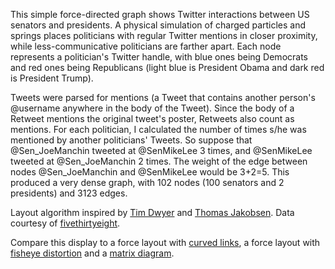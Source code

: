 This simple force-directed graph shows Twitter interactions between US senators and presidents. A physical simulation of charged particles and springs places politicians with regular Twitter mentions in closer proximity, while less-communicative politicians are farther apart. Each node represents a politician's Twitter handle, with blue ones being Democrats and red ones being Republicans (light blue is President Obama and dark red is President Trump).

Tweets were parsed for mentions (a Tweet that contains another person's @username anywhere in the body of the Tweet). Since the body of a Retweet mentions the original tweet's poster, Retweets also count as mentions. For each politician, I calculated the number of times s/he was mentioned by another politicians' Tweets. So suppose that @Sen_JoeManchin tweeted at @SenMikeLee 3 times, and @SenMikeLee tweeted at @Sen_JoeManchin 2 times. The weight of the edge between nodes @Sen_JoeManchin and @SenMikeLee would be 3+2=5. This produced a very dense graph, with 102 nodes (100 senators and 2 presidents) and 3123 edges.

Layout algorithm inspired by [Tim Dwyer](http://www.csse.monash.edu.au/~tdwyer/) and [Thomas Jakobsen](http://web.archive.org/web/20080410171619/http://www.teknikus.dk/tj/gdc2001.htm). Data courtesy of [fivethirtyeight](https://github.com/fivethirtyeight/data/tree/master/twitter-ratio).

Compare this display to a force layout with [curved links](/mbostock/4600693), a force layout with [fisheye distortion](http://bost.ocks.org/mike/fisheye/) and a [matrix diagram](http://bost.ocks.org/mike/miserables/).
